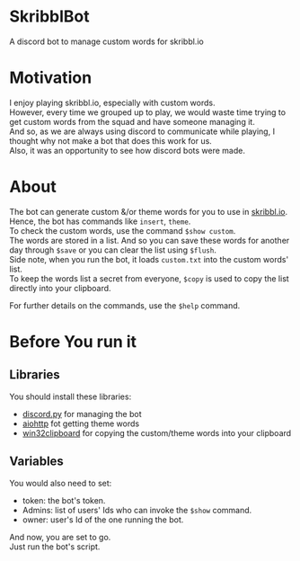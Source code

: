 # SkribblBot
A discord bot to manage custom words for skribbl.io

# Motivation 
I enjoy playing skribbl.io, especially with custom words.  
However, every time we grouped up to play, we would waste time trying to get custom words from the squad and have someone managing it.  
And so, as we are always using discord to communicate while playing, I thought why not make a bot that does this work for us.  
Also, it was an opportunity to see how discord bots were made.  

# About
The bot can generate custom &/or theme words for you to use in [skribbl.io](https://skribbl.io).  
Hence, the bot has commands like ```insert```, ```theme```.  
To check the custom words, use the command ```$show custom```.  
The words are stored in a list. And so you can save these words for another day through ```$save``` or you can clear the list using ```$flush```.  
Side note, when you run the bot, it loads ```custom.txt``` into the custom words' list.  
To keep the words list a secret from everyone, ```$copy``` is used to copy the list directly into your clipboard.  

For further details on the commands, use the ```$help``` command.

# Before You run it

## Libraries

You should install these libraries:
 
- [discord.py](https://discordpy.readthedocs.io/en/stable/) for managing the bot
- [aiohttp](https://docs.aiohttp.org/en/stable/) fot getting theme words
- [win32clipboard](http://timgolden.me.uk/pywin32-docs/win32clipboard.html) for copying the custom/theme words into your clipboard


## Variables
You would also need to set:

- token: the bot's token.
- Admins: list of users' Ids who can invoke the ```$show``` command.
- owner: user's Id of the one running the bot.

And now, you are set to go.  
Just run the bot's script.
